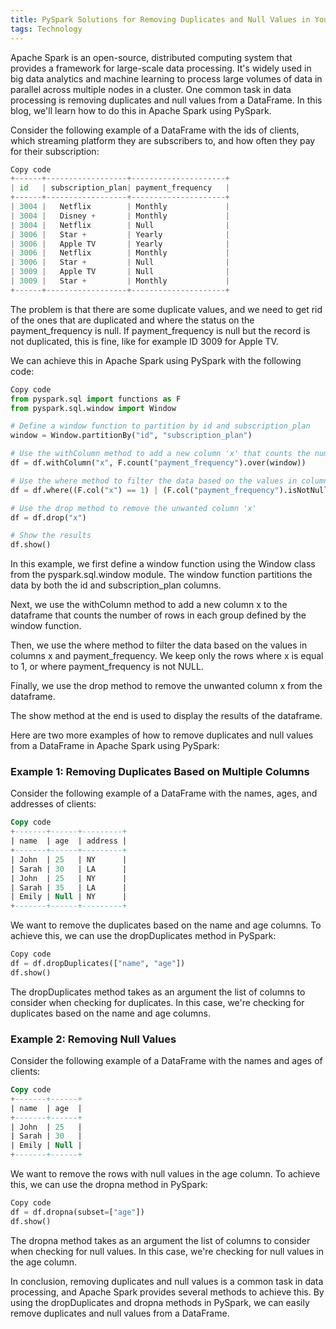 ```yaml
---
title: PySpark Solutions for Removing Duplicates and Null Values in Your Data
tags: Technology
---
```



Apache Spark is an open-source, distributed computing system that provides a framework for large-scale data processing. It's widely used in big data analytics and machine learning to process large volumes of data in parallel across multiple nodes in a cluster. One common task in data processing is removing duplicates and null values from a DataFrame. In this blog, we'll learn how to do this in Apache Spark using PySpark.

Consider the following example of a DataFrame with the ids of clients, which streaming platform they are subscribers to, and how often they pay for their subscription:

```python
Copy code
+------+------------------+---------------------+
| id   | subscription_plan| payment_frequency   |
+------+------------------+---------------------+
| 3004 |   Netflix        | Monthly             |
| 3004 |   Disney +       | Monthly             |
| 3004 |   Netflix        | Null                |
| 3006 |   Star +         | Yearly              |
| 3006 |   Apple TV       | Yearly              |
| 3006 |   Netflix        | Monthly             |
| 3006 |   Star +         | Null                |
| 3009 |   Apple TV       | Null                |
| 3009 |   Star +         | Monthly             |
+------+------------------+---------------------+
```

The problem is that there are some duplicate values, and we need to get rid of the ones that are duplicated and where the status on the payment_frequency is null. If payment_frequency is null but the record is not duplicated, this is fine, like for example ID 3009 for Apple TV.

We can achieve this in Apache Spark using PySpark with the following code:

```python
Copy code
from pyspark.sql import functions as F
from pyspark.sql.window import Window

# Define a window function to partition by id and subscription_plan
window = Window.partitionBy("id", "subscription_plan")

# Use the withColumn method to add a new column 'x' that counts the number of rows in each group
df = df.withColumn("x", F.count("payment_frequency").over(window))

# Use the where method to filter the data based on the values in column 'x' and 'payment_frequency'
df = df.where((F.col("x") == 1) | (F.col("payment_frequency").isNotNull()))

# Use the drop method to remove the unwanted column 'x'
df = df.drop("x")

# Show the results
df.show()
```

In this example, we first define a window function using the Window class from the pyspark.sql.window module. The window function partitions the data by both the id and subscription_plan columns.

Next, we use the withColumn method to add a new column x to the dataframe that counts the number of rows in each group defined by the window function.

Then, we use the where method to filter the data based on the values in columns x and payment_frequency. We keep only the rows where x is equal to 1, or where payment_frequency is not NULL.

Finally, we use the drop method to remove the unwanted column x from the dataframe.

The show method at the end is used to display the results of the dataframe.

Here are two more examples of how to remove duplicates and null values from a DataFrame in Apache Spark using PySpark:

### Example 1: Removing Duplicates Based on Multiple Columns

Consider the following example of a DataFrame with the names, ages, and addresses of clients:

```sql
Copy code
+-------+------+---------+
| name  | age  | address |
+-------+------+---------+
| John  | 25   | NY      |
| Sarah | 30   | LA      |
| John  | 25   | NY      |
| Sarah | 35   | LA      |
| Emily | Null | NY      |
+-------+------+---------+
```

We want to remove the duplicates based on the name and age columns. To achieve this, we can use the dropDuplicates method in PySpark:

```python
Copy code
df = df.dropDuplicates(["name", "age"])
df.show()
```

The dropDuplicates method takes as an argument the list of columns to consider when checking for duplicates. In this case, we're checking for duplicates based on the name and age columns.

### Example 2: Removing Null Values

Consider the following example of a DataFrame with the names and ages of clients:

```sql
Copy code
+-------+------+
| name  | age  |
+-------+------+
| John  | 25   |
| Sarah | 30   |
| Emily | Null |
+-------+------+
```
We want to remove the rows with null values in the age column. To achieve this, we can use the dropna method in PySpark:

```python
Copy code
df = df.dropna(subset=["age"])
df.show()
```

The dropna method takes as an argument the list of columns to consider when checking for null values. In this case, we're checking for null values in the age column.

In conclusion, removing duplicates and null values is a common task in data processing, and Apache Spark provides several methods to achieve this. By using the dropDuplicates and dropna methods in PySpark, we can easily remove duplicates and null values from a DataFrame.